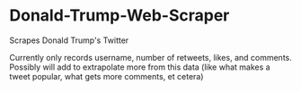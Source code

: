 # Donald-Trump-Web-Scraper
Scrapes Donald Trump's Twitter

Currently only records username, number of retweets, likes, and comments. 
Possibly will add to extrapolate more from this data (like what makes a tweet popular, what gets more comments, et cetera)
